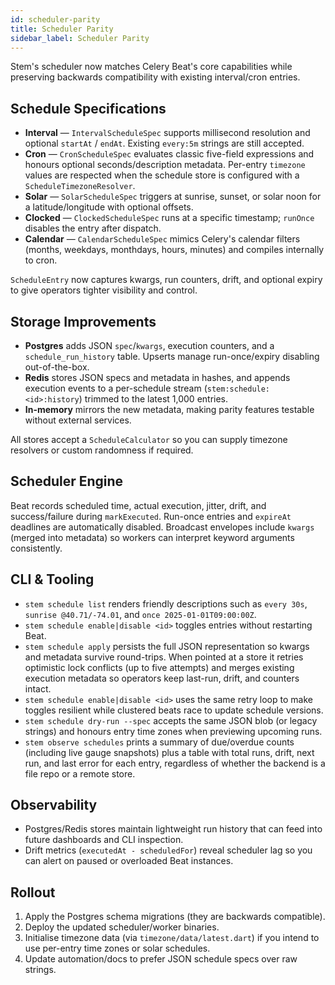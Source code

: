 ```yaml
---
id: scheduler-parity
title: Scheduler Parity
sidebar_label: Scheduler Parity
---
```


Stem's scheduler now matches Celery Beat's core capabilities while preserving
backwards compatibility with existing interval/cron entries.

## Schedule Specifications

- **Interval** — `IntervalScheduleSpec` supports millisecond resolution and
  optional `startAt` / `endAt`. Existing `every:5m` strings are still accepted.
- **Cron** — `CronScheduleSpec` evaluates classic five-field expressions and
  honours optional seconds/description metadata. Per-entry `timezone` values are
  respected when the schedule store is configured with a
  `ScheduleTimezoneResolver`.
- **Solar** — `SolarScheduleSpec` triggers at sunrise, sunset, or solar noon for
  a latitude/longitude with optional offsets.
- **Clocked** — `ClockedScheduleSpec` runs at a specific timestamp; `runOnce`
  disables the entry after dispatch.
- **Calendar** — `CalendarScheduleSpec` mimics Celery's calendar filters
  (months, weekdays, monthdays, hours, minutes) and compiles internally to
  cron.

`ScheduleEntry` now captures kwargs, run counters, drift, and optional expiry to
give operators tighter visibility and control.

## Storage Improvements

- **Postgres** adds JSON `spec`/`kwargs`, execution counters, and a
  `schedule_run_history` table. Upserts manage run-once/expiry disabling
  out-of-the-box.
- **Redis** stores JSON specs and metadata in hashes, and appends execution
  events to a per-schedule stream (`stem:schedule:<id>:history`) trimmed to the
  latest 1,000 entries.
- **In-memory** mirrors the new metadata, making parity features testable
  without external services.

All stores accept a `ScheduleCalculator` so you can supply timezone resolvers or
custom randomness if required.

## Scheduler Engine

Beat records scheduled time, actual execution, jitter, drift, and
success/failure during `markExecuted`. Run-once entries and `expireAt` deadlines
are automatically disabled. Broadcast envelopes include `kwargs` (merged into
metadata) so workers can interpret keyword arguments consistently.

## CLI & Tooling

- `stem schedule list` renders friendly descriptions such as `every 30s`,
  `sunrise @40.71/-74.01`, and `once 2025-01-01T09:00:00Z`.
- `stem schedule enable|disable <id>` toggles entries without restarting Beat.
- `stem schedule apply` persists the full JSON representation so kwargs and
  metadata survive round-trips. When pointed at a store it retries optimistic
  lock conflicts (up to five attempts) and merges existing execution metadata so
  operators keep last-run, drift, and counters intact.
- `stem schedule enable|disable <id>` uses the same retry loop to make toggles
  resilient while clustered beats race to update schedule versions.
- `stem schedule dry-run --spec` accepts the same JSON blob (or legacy strings)
  and honours entry time zones when previewing upcoming runs.
- `stem observe schedules` prints a summary of due/overdue counts (including
  live gauge snapshots) plus a table with total runs, drift, next run, and last
  error for each entry, regardless of whether the backend is a file repo or a
  remote store.

## Observability

- Postgres/Redis stores maintain lightweight run history that can feed into
  future dashboards and CLI inspection.
- Drift metrics (`executedAt - scheduledFor`) reveal scheduler lag so you can
  alert on paused or overloaded Beat instances.

## Rollout

1. Apply the Postgres schema migrations (they are backwards compatible).
2. Deploy the updated scheduler/worker binaries.
3. Initialise timezone data (via `timezone/data/latest.dart`) if you intend to
   use per-entry time zones or solar schedules.
4. Update automation/docs to prefer JSON schedule specs over raw strings.

